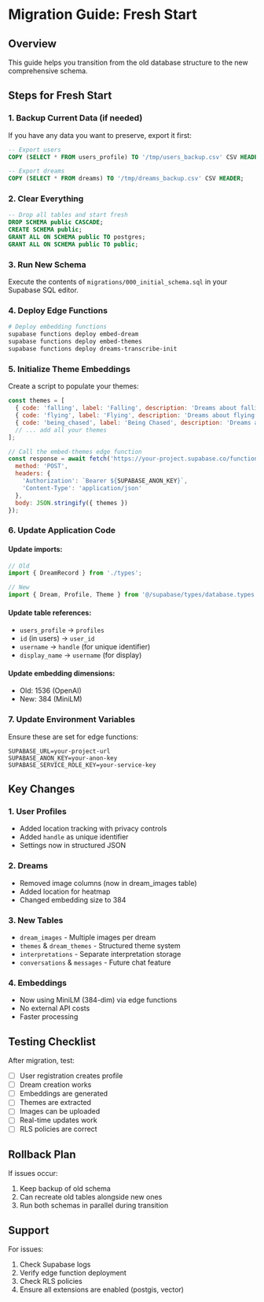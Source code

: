 # Migration Guide: Fresh Start

## Overview

This guide helps you transition from the old database structure to the new comprehensive schema.

## Steps for Fresh Start

### 1. Backup Current Data (if needed)
If you have any data you want to preserve, export it first:
```sql
-- Export users
COPY (SELECT * FROM users_profile) TO '/tmp/users_backup.csv' CSV HEADER;

-- Export dreams
COPY (SELECT * FROM dreams) TO '/tmp/dreams_backup.csv' CSV HEADER;
```

### 2. Clear Everything
```sql
-- Drop all tables and start fresh
DROP SCHEMA public CASCADE;
CREATE SCHEMA public;
GRANT ALL ON SCHEMA public TO postgres;
GRANT ALL ON SCHEMA public TO public;
```

### 3. Run New Schema
Execute the contents of `migrations/000_initial_schema.sql` in your Supabase SQL editor.

### 4. Deploy Edge Functions
```bash
# Deploy embedding functions
supabase functions deploy embed-dream
supabase functions deploy embed-themes
supabase functions deploy dreams-transcribe-init
```

### 5. Initialize Theme Embeddings
Create a script to populate your themes:
```javascript
const themes = [
  { code: 'falling', label: 'Falling', description: 'Dreams about falling or losing control' },
  { code: 'flying', label: 'Flying', description: 'Dreams about flying or floating' },
  { code: 'being_chased', label: 'Being Chased', description: 'Dreams about being pursued' },
  // ... add all your themes
];

// Call the embed-themes edge function
const response = await fetch('https://your-project.supabase.co/functions/v1/embed-themes', {
  method: 'POST',
  headers: {
    'Authorization': `Bearer ${SUPABASE_ANON_KEY}`,
    'Content-Type': 'application/json'
  },
  body: JSON.stringify({ themes })
});
```

### 6. Update Application Code

#### Update imports:
```typescript
// Old
import { DreamRecord } from './types';

// New
import { Dream, Profile, Theme } from '@/supabase/types/database.types';
```

#### Update table references:
- `users_profile` → `profiles`
- `id` (in users) → `user_id`
- `username` → `handle` (for unique identifier)
- `display_name` → `username` (for display)

#### Update embedding dimensions:
- Old: 1536 (OpenAI)
- New: 384 (MiniLM)

### 7. Update Environment Variables
Ensure these are set for edge functions:
```env
SUPABASE_URL=your-project-url
SUPABASE_ANON_KEY=your-anon-key
SUPABASE_SERVICE_ROLE_KEY=your-service-key
```

## Key Changes

### 1. User Profiles
- Added location tracking with privacy controls
- Added `handle` as unique identifier
- Settings now in structured JSON

### 2. Dreams
- Removed image columns (now in dream_images table)
- Added location for heatmap
- Changed embedding size to 384

### 3. New Tables
- `dream_images` - Multiple images per dream
- `themes` & `dream_themes` - Structured theme system
- `interpretations` - Separate interpretation storage
- `conversations` & `messages` - Future chat feature

### 4. Embeddings
- Now using MiniLM (384-dim) via edge functions
- No external API costs
- Faster processing

## Testing Checklist

After migration, test:
- [ ] User registration creates profile
- [ ] Dream creation works
- [ ] Embeddings are generated
- [ ] Themes are extracted
- [ ] Images can be uploaded
- [ ] Real-time updates work
- [ ] RLS policies are correct

## Rollback Plan

If issues occur:
1. Keep backup of old schema
2. Can recreate old tables alongside new ones
3. Run both schemas in parallel during transition

## Support

For issues:
1. Check Supabase logs
2. Verify edge function deployment
3. Check RLS policies
4. Ensure all extensions are enabled (postgis, vector)